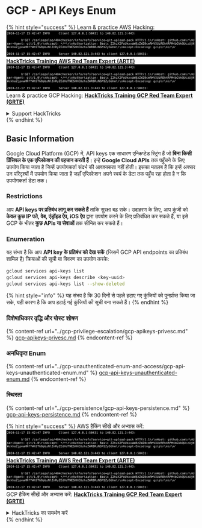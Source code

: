 # GCP - API Keys Enum

{% hint style="success" %}
Learn & practice AWS Hacking:<img src="../../../.gitbook/assets/image (1).png" alt="" data-size="line">[**HackTricks Training AWS Red Team Expert (ARTE)**](https://training.hacktricks.xyz/courses/arte)<img src="../../../.gitbook/assets/image (1).png" alt="" data-size="line">\
Learn & practice GCP Hacking: <img src="../../../.gitbook/assets/image (2).png" alt="" data-size="line">[**HackTricks Training GCP Red Team Expert (GRTE)**<img src="../../../.gitbook/assets/image (2).png" alt="" data-size="line">](https://training.hacktricks.xyz/courses/grte)

<details>

<summary>Support HackTricks</summary>

* Check the [**subscription plans**](https://github.com/sponsors/carlospolop)!
* **Join the** 💬 [**Discord group**](https://discord.gg/hRep4RUj7f) or the [**telegram group**](https://t.me/peass) or **follow** us on **Twitter** 🐦 [**@hacktricks\_live**](https://twitter.com/hacktricks\_live)**.**
* **Share hacking tricks by submitting PRs to the** [**HackTricks**](https://github.com/carlospolop/hacktricks) and [**HackTricks Cloud**](https://github.com/carlospolop/hacktricks-cloud) github repos.

</details>
{% endhint %}

## Basic Information

Google Cloud Platform (GCP) में, API keys एक साधारण एन्क्रिप्टेड स्ट्रिंग हैं जो **बिना किसी प्रिंसिपल के एक एप्लिकेशन की पहचान करती हैं**। इन्हें **Google Cloud APIs** तक पहुँचने के लिए उपयोग किया जाता है जिन्हें उपयोगकर्ता संदर्भ की आवश्यकता नहीं होती। इसका मतलब है कि इन्हें अक्सर उन परिदृश्यों में उपयोग किया जाता है जहाँ एप्लिकेशन अपने स्वयं के डेटा तक पहुँच रहा होता है न कि उपयोगकर्ता डेटा तक।

### Restrictions

आप **API keys पर प्रतिबंध लागू कर सकते हैं** ताकि सुरक्षा बढ़ सके। उदाहरण के लिए, आप कुंजी को **केवल कुछ IP पते, वेब, एंड्रॉइड ऐप, iOS ऐप** द्वारा उपयोग करने के लिए प्रतिबंधित कर सकते हैं, या इसे GCP के भीतर **कुछ APIs या सेवाओं** तक सीमित कर सकते हैं।

### Enumeration

यह संभव है कि आप **API key के प्रतिबंध को देख सकें** (जिसमें GCP API endpoints का प्रतिबंध शामिल है) क्रियाओं की सूची या विवरण का उपयोग करके:
```bash
gcloud services api-keys list
gcloud services api-keys describe <key-uuid>
gcloud services api-keys list --show-deleted
```
{% hint style="info" %}
यह संभव है कि 30 दिनों से पहले हटाए गए कुंजियों को पुनर्प्राप्त किया जा सके, यही कारण है कि आप हटाई गई कुंजियों की सूची बना सकते हैं।
{% endhint %}

### विशेषाधिकार वृद्धि और पोस्ट शोषण

{% content-ref url="../gcp-privilege-escalation/gcp-apikeys-privesc.md" %}
[gcp-apikeys-privesc.md](../gcp-privilege-escalation/gcp-apikeys-privesc.md)
{% endcontent-ref %}

### अनधिकृत Enum

{% content-ref url="../gcp-unauthenticated-enum-and-access/gcp-api-keys-unauthenticated-enum.md" %}
[gcp-api-keys-unauthenticated-enum.md](../gcp-unauthenticated-enum-and-access/gcp-api-keys-unauthenticated-enum.md)
{% endcontent-ref %}

### स्थिरता

{% content-ref url="../gcp-persistence/gcp-api-keys-persistence.md" %}
[gcp-api-keys-persistence.md](../gcp-persistence/gcp-api-keys-persistence.md)
{% endcontent-ref %}

{% hint style="success" %}
AWS हैकिंग सीखें और अभ्यास करें:<img src="../../../.gitbook/assets/image (1).png" alt="" data-size="line">[**HackTricks Training AWS Red Team Expert (ARTE)**](https://training.hacktricks.xyz/courses/arte)<img src="../../../.gitbook/assets/image (1).png" alt="" data-size="line">\
GCP हैकिंग सीखें और अभ्यास करें: <img src="../../../.gitbook/assets/image (2).png" alt="" data-size="line">[**HackTricks Training GCP Red Team Expert (GRTE)**<img src="../../../.gitbook/assets/image (2).png" alt="" data-size="line">](https://training.hacktricks.xyz/courses/grte)

<details>

<summary>HackTricks का समर्थन करें</summary>

* [**सदस्यता योजनाओं**](https://github.com/sponsors/carlospolop) की जांच करें!
* **💬 [**Discord समूह**](https://discord.gg/hRep4RUj7f) या [**telegram समूह**](https://t.me/peass) में शामिल हों या **Twitter** 🐦 पर हमें **फॉलो** करें [**@hacktricks\_live**](https://twitter.com/hacktricks\_live)**.**
* **हैकिंग ट्रिक्स साझा करें और [**HackTricks**](https://github.com/carlospolop/hacktricks) और [**HackTricks Cloud**](https://github.com/carlospolop/hacktricks-cloud) गिटहब रिपोजिटरी में PR सबमिट करें।**

</details>
{% endhint %}
